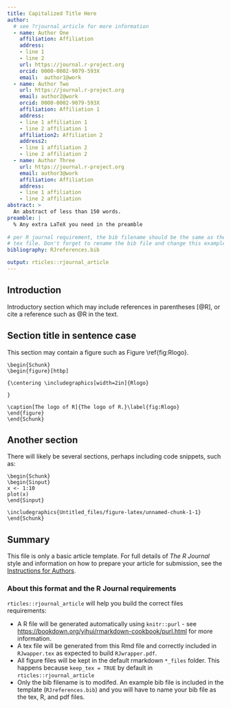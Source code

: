 ```yaml
---
title: Capitalized Title Here
author:
  # see ?rjournal_article for more information
  - name: Author One
    affiliation: Affiliation
    address:
    - line 1
    - line 2
    url: https://journal.r-project.org
    orcid: 0000-0002-9079-593X
    email:  author1@work
  - name: Author Two
    url: https://journal.r-project.org
    email: author2@work
    orcid: 0000-0002-9079-593X
    affiliation: Affiliation 1
    address:
    - line 1 affiliation 1
    - line 2 affiliation 1
    affiliation2: Affiliation 2
    address2:
    - line 1 affiliation 2
    - line 2 affiliation 2
  - name: Author Three
    url: https://journal.r-project.org
    email: author3@work
    affiliation: Affiliation
    address:
    - line 1 affiliation
    - line 2 affiliation
abstract: >
  An abstract of less than 150 words.
preamble: |
  % Any extra LaTeX you need in the preamble
  
# per R journal requirement, the bib filename should be the same as the output 
# tex file. Don't forget to rename the bib file and change this example value.
bibliography: RJreferences.bib

output: rticles::rjournal_article
---
```


## Introduction

Introductory section which may include references in parentheses
[@R], or cite a reference such as @R in the text.

## Section title in sentence case

This section may contain a figure such as Figure \ref{fig:Rlogo}.

```{=latex}
\begin{Schunk}
\begin{figure}[htbp]

{\centering \includegraphics[width=2in]{Rlogo} 

}

\caption[The logo of R]{The logo of R.}\label{fig:Rlogo}
\end{figure}
\end{Schunk}
```

## Another section

There will likely be several sections, perhaps including code snippets, such as:

```{=latex}
\begin{Schunk}
\begin{Sinput}
x <- 1:10
plot(x)
\end{Sinput}

\includegraphics{Untitled_files/figure-latex/unnamed-chunk-1-1} \end{Schunk}
```

## Summary

This file is only a basic article template. For full details of _The R Journal_ style and information on how to prepare your article for submission, see the [Instructions for Authors](https://journal.r-project.org/share/author-guide.pdf).

### About this format and the R Journal requirements

`rticles::rjournal_article` will help you build the correct files requirements: 

* A R file will be generated automatically using `knitr::purl` - see
https://bookdown.org/yihui/rmarkdown-cookbook/purl.html for more information.
* A tex file will be generated from this Rmd file and correctly included in
`RJwapper.tex` as expected to build `RJwrapper.pdf`.
* All figure files will be kept in the default rmarkdown `*_files` folder. This
happens because `keep_tex = TRUE` by default in `rticles::rjournal_article`
* Only the bib filename is to modifed. An example bib file is included in the
template (`RJreferences.bib`) and you will have to name your bib file as the
tex, R, and pdf files.
